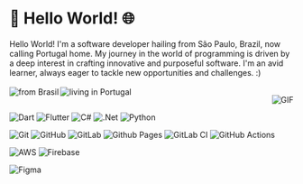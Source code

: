 # 👋 Hello World! 🌐
Hello World! I'm a software developer hailing from São Paulo, Brazil, now calling Portugal home. My journey in the world of programming is driven by a deep interest in crafting innovative and purposeful software. I'm an avid learner, always eager to tackle new opportunities and challenges. :)
<br/>
<br/>
<a href="https://maira.dev">
  <img align="left" alt="from Brasil" src="https://img.shields.io/badge/from-%F0%9F%87%A7%F0%9F%87%B7BRASIL-lightyellow.svg" />
</a>
<a href="https://maira.dev">
  <img align="left" alt="living in Portugal" src="https://img.shields.io/badge/living_in_-%F0%9F%87%B5%F0%9F%87%B9PORTUGAL-lightgreen.svg" />
</a>

<img align="right" alt="GIF" src="https://giffiles.alphacoders.com/297/2970.gif" />
<br/>

![Dart](https://img.shields.io/badge/Dart-%230175C2.svg?style=flat&logo=dart&logoColor=white)
![Flutter](https://img.shields.io/badge/Flutter-%2302569B.svg?style=flat&logo=Flutter&logoColor=white)
![C#](https://img.shields.io/badge/C%23-%23239120.svg?style=flat&logo=c-sharp&logoColor=white)
![.Net](https://img.shields.io/badge/.NET-5C2D91?style=flat&logo=.net&logoColor=white)
![Python](https://img.shields.io/badge/Python-3670A0?style=flat&logo=python&logoColor=ffdd54)

![Git](https://img.shields.io/badge/Git-%23F05033.svg?style=flat&logo=git&logoColor=white)
![GitHub](https://img.shields.io/badge/Github-%23121011.svg?style=flat&logo=github&logoColor=white)
![GitLab](https://img.shields.io/badge/Gitlab-%23181717.svg?style=flat&logo=gitlab&logoColor=white)
![Github Pages](https://img.shields.io/badge/Github%20Pages-121013?style=flat&logo=github&logoColor=white)
![GitLab CI](https://img.shields.io/badge/Gitlab%20CI-%23181717.svg?style=flat&logo=gitlab&logoColor=white)
![GitHub Actions](https://img.shields.io/badge/Github%20Actions-%232671E5.svg?style=flat&logo=githubactions&logoColor=white)

![AWS](https://img.shields.io/badge/AWS-%23FF9900.svg?style=flat&logo=amazon-aws&logoColor=white)
![Firebase](https://img.shields.io/badge/Firebase-%23039BE5.svg?style=flat&logo=firebase)

![Figma](https://img.shields.io/badge/Figma-%23F24E1E.svg?style=flat&logo=figma&logoColor=white)

